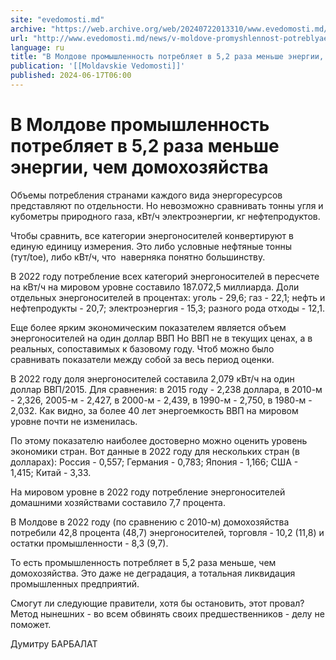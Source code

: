 ```yaml
---
site: "evedomosti.md"
archive: "https://web.archive.org/web/20240722013310/www.evedomosti.md/news/v-moldove-promyshlennost-potreblyaet-v-52-raza-menshe-energi"
url: "http://www.evedomosti.md/news/v-moldove-promyshlennost-potreblyaet-v-52-raza-menshe-energi"
language: ru
title: "В Молдове промышленность потребляет в 5,2 раза меньше энергии, чем домохозяйства"
publication: '[[Moldavskie Vedomosti]]'
published: 2024-06-17T06:00
---
```


# В Молдове промышленность потребляет в 5,2 раза меньше энергии, чем домохозяйства

Объемы потребления странами каждого вида энергоресурсов представляют по отдельности. Но невозможно сравнивать тонны угля и кубометры природного газа, кВт/ч электроэнергии, кг нефтепродуктов.

Чтобы сравнить, все категории энергоносителей конвертируют в единую единицу измерения. Это либо условные нефтяные тонны (тут/toe), либо кВт/ч, что  наверняка понятно большинству.

В 2022 году потребление всех категорий энергоносителей в пересчете на кВт/ч на мировом уровне составило 187.072,5 миллиарда. Доли отдельных энергоносителей в процентах: уголь - 29,6; газ - 22,1; нефть и нефтепродукты - 20,7; электроэнергия - 15,3; разного рода отходы - 12,1.

Еще более ярким экономическим показателем является объем энергоносителей на один доллар ВВП Но ВВП не в текущих ценах, а в реальных, сопоставимых к базовому году. Чтоб можно было сравнивать показатели между собой за весь период оценки.

В 2022 году доля энергоносителей составила 2,079 кВт/ч на один доллар ВВП/2015. Для сравнения: в 2015 году - 2,238 доллара, в 2010-м - 2,326, 2005-м - 2,427, в 2000-м - 2,439, в 1990-м - 2,750, в 1980-м - 2,032. Как видно, за более 40 лет энергоемкость ВВП на мировом уровне почти не изменилась.

По этому показателю наиболее достоверно можно оценить уровень экономики стран. Вот данные в 2022 году для нескольких стран (в долларах): Россия - 0,557; Германия - 0,783; Япония - 1,166; США - 1,415; Китай - 3,33.

На мировом уровне в 2022 году потребление энергоносителей домашними хозяйствами составило 7,7 процента.

В Молдове в 2022 году (по сравнению с 2010-м) домохозяйства потребили 42,8 процента (48,7) энергоносителей, торговля - 10,2 (11,8) и остатки промышленности - 8,3 (9,7).

То есть промышленность потребляет в 5,2 раза меньше, чем домохозяйства. Это даже не деградация, а тотальная ликвидация промышленных предприятий.

Смогут ли следующие правители, хотя бы остановить, этот провал? Метод нынешних - во всем обвинять своих предшественников - делу не поможет.

Думитру БАРБАЛАТ